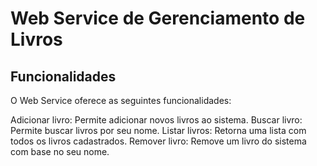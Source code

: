 # Web Service de Gerenciamento de Livros

## Funcionalidades

O Web Service oferece as seguintes funcionalidades:

Adicionar livro: Permite adicionar novos livros ao sistema.
Buscar livro: Permite buscar livros por seu nome.
Listar livros: Retorna uma lista com todos os livros cadastrados.
Remover livro: Remove um livro do sistema com base no seu nome.
